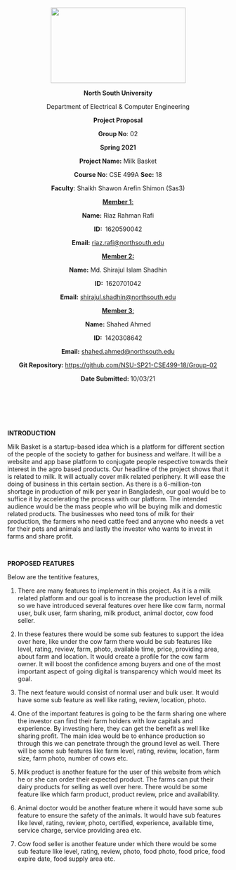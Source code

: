 <p style="text-align: center;">&nbsp;</p>
<p style="text-align: center;">&nbsp;</p>
<p align="center"><strong><img src="https://media.dhakatribune.com/uploads/2016/11/nsulogo.jpg" alt="" width="307" height="172" /></strong></p>
<p align="center"><strong>North South University</strong></p>
<p align="center">Department of Electrical &amp; Computer Engineering</p>
<p align="center"><strong>Project Proposal</strong></p>
<p align="center"><strong>Group No</strong>: 02</p>
<p align="center"><strong>Spring 2021</strong></p>
<p align="center"><strong>Project Name:</strong> Milk Basket</p>
<p align="center"><strong>Course No</strong>: CSE 499A <strong>Sec</strong><strong>:</strong> 18</p>
<p align="center"><strong>Faculty</strong>: Shaikh Shawon Arefin Shimon (Sas3)</p>
<p align="center"><strong><u>Member 1</u></strong><u>:</u></p>
<p align="center"><strong>Name</strong><strong>:</strong> Riaz Rahman Rafi</p>
<p align="center"><strong>ID</strong><strong>:&nbsp; </strong>1620590042</p>
<p align="center"><strong>Email</strong><strong>:</strong> <a href="mailto:riaz.rafi@northsouth.edu">riaz.rafi@northsouth.edu</a></p>
<p align="center"><strong><u>Member 2</u></strong><strong><u>:</u></strong></p>
<p align="center"><strong>Name</strong><strong>:</strong> Md. Shirajul Islam Shadhin</p>
<p align="center"><strong>ID</strong><strong>:&nbsp; </strong>1620701042</p>
<p align="center"><strong>Email</strong><strong>:</strong> <a href="mailto:shirajul.shadhin@northsouth.edu">shirajul.shadhin@northsouth.edu</a></p>
<p align="center"><strong><u>Member 3</u></strong><u>:</u></p>
<p align="center"><strong>Name</strong><strong>:</strong> Shahed Ahmed</p>
<p align="center"><strong>ID</strong><strong>:&nbsp; </strong>1420308642</p>
<p align="center"><strong>Email</strong><strong>:</strong> <a href="mailto:shahed.ahmed@northsouth.edu">shahed.ahmed@northsouth.edu</a></p>
<p align="center"><strong>Git Repository</strong><strong>: </strong><a href="https://github.com/NSU-SP21-CSE499-18/Group-02">https://github.com/NSU-SP21-CSE499-18/Group-02</a></p>
<p align="center"><strong>Date Submitted</strong><strong>: </strong>10/03/21</p>
<p><strong>&nbsp;</strong></p>
<p><strong>&nbsp;</strong></p>

<br>

<p><strong>INTRODUCTION</strong></p>
<p>Milk Basket is a startup-based idea which is a platform for different section of the people of the society to gather for business and welfare. It will be a website and app base platform to conjugate people respective towards their interest in the agro based products. Our headline of the project shows that it is related to milk. It will actually cover milk related periphery. It will ease the doing of business in this certain section. As there is a 6-million-ton shortage in production of milk per year in Bangladesh, our goal would be to suffice it by accelerating the process with our platform.
The intended audience would be the mass people who will be buying milk and domestic related products. The businesses who need tons of milk for their production, the farmers who need cattle feed and anyone who needs a vet for their pets and animals and lastly the investor who wants to invest in farms and share profit.</p>


<br>

<p><strong>PROPOSED FEATURES</strong></p>
<p>Below are the tentitive features,</p>

<ol>
 
<li><p>There are many features to implement in this project. As it is a milk related platform and our goal is to increase the production level of milk so we have introduced several features over here like cow farm, normal user, bulk user, farm sharing, milk product, animal doctor, cow food seller.</p></li>
  
<li><p>In these features there would be some sub features to support the idea over here, like under the cow farm there would be sub features like level, rating, review, farm, photo, available time, price, providing area, about farm and location. It would create a profile for the cow farm owner. It will boost the confidence among buyers and one of the most important aspect of going digital is transparency which would meet its goal.</p></li>

<li><p>The next feature would consist of normal user and bulk user. It would have some sub feature as well like rating, review, location, photo.</p></li>

<li><p>One of the important features is going to be the farm sharing one where the investor can find their farm holders with low capitals and experience. By investing here, they can get the benefit as well like sharing profit. The main idea would be to enhance production so through this we can penetrate through the ground level as well. There will be some sub features like farm level, rating, review, location, farm size, farm photo, number of cows etc.</p></li>

<li><p>Milk product is another feature for the user of this website from which he or she can order their expected product. The farms can put their dairy products for selling as well over here. There would be some feature like which farm product, product review, price and availability.</p></li>

<li><p>Animal doctor would be another feature where it would have some sub feature to ensure the safety of the animals. It would have sub features like level, rating, review, photo, certified, experience, available time, service charge, service providing area etc.</p></li>

<li><p>Cow food seller is another feature under which there would be some sub feature like level, rating, review, photo, food photo, food price, food expire date, food supply area etc.</p></li>

</ol>
